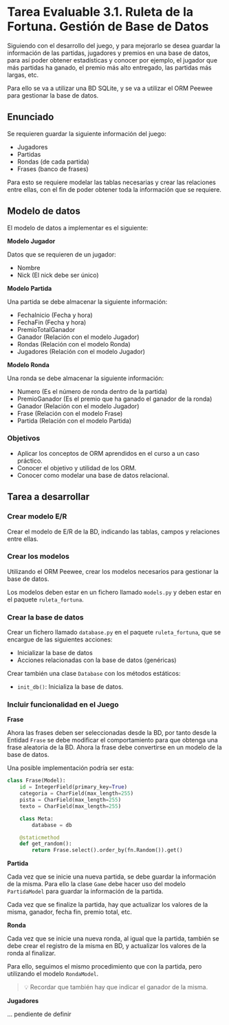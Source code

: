 # Tarea Evaluable 3.1. Ruleta de la Fortuna. Gestión de Base de Datos

Siguiendo con el desarrollo del juego, y para mejorarlo se desea guardar la información de las partidas, jugadores y premios en una base de datos, para así poder obtener estadísticas y conocer por ejemplo, el jugador que más partidas ha ganado, el premio más alto entregado, las partidas más largas, etc.

Para ello se va a utilizar una BD SQLite, y se va a utilizar el ORM Peewee para gestionar la base de datos.

## Enunciado

Se requieren guardar la siguiente información del juego:

- Jugadores
- Partidas
- Rondas (de cada partida)
- Frases (banco de frases)

Para esto se requiere modelar las tablas necesarias y crear las relaciones entre ellas, con el fin de poder obtener toda la información que se requiere.


## Modelo de datos

El modelo de datos a implementar es el siguiente:

**Modelo Jugador**

Datos que se requieren de un jugador:

- Nombre
- Nick  (El nick debe ser único)

**Modelo Partida**

Una partida se debe almacenar la siguiente información:

- FechaInicio (Fecha y hora)
- FechaFin (Fecha y hora)
- PremioTotalGanador
- Ganador (Relación con el modelo Jugador)
- Rondas (Relación con el modelo Ronda)
- Jugadores (Relación con el modelo Jugador)


**Modelo Ronda**

Una ronda se debe almacenar la siguiente información:

- Numero (Es el número de ronda dentro de la partida)
- PremioGanador (Es el premio que ha ganado el ganador de la ronda)
- Ganador (Relación con el modelo Jugador)
- Frase (Relación con el modelo Frase)
- Partida (Relación con el modelo Partida)


### Objetivos

- Aplicar los conceptos de ORM aprendidos en el curso a un caso práctico.
- Conocer el objetivo y utilidad de los ORM.
- Conocer como modelar una base de datos relacional.

## Tarea a desarrollar

### Crear modelo E/R

Crear el modelo de E/R de la BD, indicando las tablas, campos y relaciones entre ellas.


### Crear los modelos

Utilizando el ORM Peewee, crear los modelos necesarios para gestionar la base de datos.

Los modelos deben estar en un fichero llamado `models.py` y deben estar en el paquete `ruleta_fortuna`.

### Crear la base de datos

Crear un fichero llamado `database.py` en el paquete `ruleta_fortuna`, que se encargue de las siguientes acciones:

- Inicializar la base de datos
- Acciones relacionadas con la base de datos (genéricas)

Crear también una clase `Database` con los métodos estáticos:

- `init_db()`: Inicializa la base de datos.


### Incluir funcionalidad en el Juego

**Frase**

Ahora las frases deben ser seleccionadas desde la BD, por tanto desde la Entidad `Frase` se debe modificar el comportamiento para que obtenga una frase aleatoria de la BD.
Ahora la frase debe convertirse en un modelo de la base de datos.

Una posible implementación podría ser esta:

```python
class Frase(Model):
    id = IntegerField(primary_key=True)
    categoria = CharField(max_length=255)
    pista = CharField(max_length=255)
    texto = CharField(max_length=255)

    class Meta:
        database = db

    @staticmethod
    def get_random():
        return Frase.select().order_by(fn.Random()).get()
```

**Partida**

Cada vez que se inicie una nueva partida, se debe guardar la información de la misma. Para ello la clase `Game` debe hacer uso del modelo `PartidaModel` para guardar la información de la partida.

Cada vez que se finalize la partida, hay que actualizar los valores de la misma, ganador, fecha fin, premio total, etc.


**Ronda**

Cada vez que se inicie una nueva ronda, al igual que la partida, también se debe crear el registro de la misma en BD, y actualizar los valores de la ronda al finalizar.

Para ello, seguimos el mismo procedimiento que con la partida, pero utilizando el modelo `RondaModel`.

> 💡 Recordar que también hay que indicar el ganador de la misma.

**Jugadores**

... pendiente de definir
